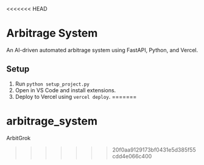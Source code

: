 <<<<<<< HEAD
# Arbitrage System
An AI-driven automated arbitrage system using FastAPI, Python, and Vercel.

## Setup
1. Run `python setup_project.py`
2. Open in VS Code and install extensions.
3. Deploy to Vercel using `vercel deploy`.
=======
# arbitrage_system
ArbitGrok
>>>>>>> 20f0aa9129173bf0431e5d385f55cdd4e066c400
